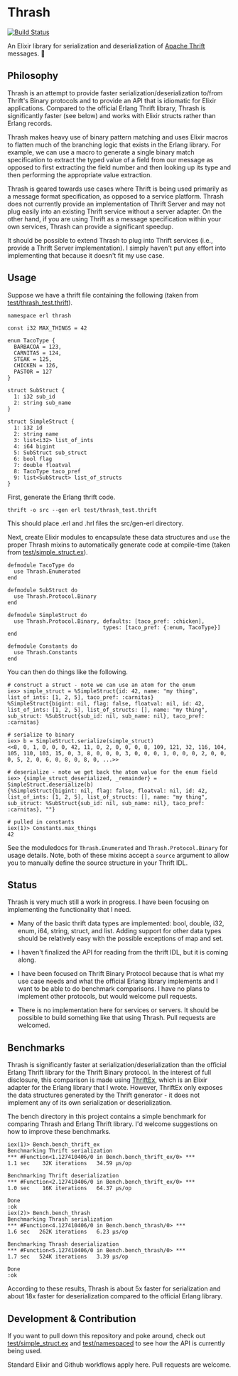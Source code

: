 # Thrash

[![Build Status](https://travis-ci.org/dantswain/thrash.svg?branch=master)](https://travis-ci.org/dantswain/thrash)

An Elixir library for serialization and deserialization of
[Apache Thrift](https://thrift.apache.org/) messages. 🤘

## Philosophy

Thrash is an attempt to provide faster serialization/deserialization
to/from Thrift's Binary protocols and to provide an API that is
idiomatic for Elixir applications.  Compared to the official Erlang
Thrift library, Thrash is significantly faster (see below) and works
with Elixir structs rather than Erlang records.

Thrash makes heavy use of binary pattern matching and uses Elixir
macros to flatten much of the branching logic that exists in the
Erlang library.  For example, we can use a macro to generate a single
binary match specification to extract the typed value of a field from
our message as opposed to first extracting the field number and then
looking up its type and then performing the appropriate value
extraction.

Thrash is geared towards use cases where Thrift is being used
primarily as a message format specification, as opposed to a service
platform.  Thrash does not currently provide an implementation of
Thrift Server and may not plug easily into an existing Thrift service
without a server adapter.  On the other hand, if you are using Thrift
as a message specification within your own services, Thrash can
provide a significant speedup.

It should be possible to extend Thrash to plug into Thrift services
(i.e., provide a Thrift Server implementation).  I simply haven't put
any effort into implementing that because it doesn't fit my use case.

## Usage

Suppose we have a thrift file containing the following (taken from
[test/thrash_test.thrift](test/thrash_test.thrift)).

    namespace erl thrash

    const i32 MAX_THINGS = 42
    
    enum TacoType {
      BARBACOA = 123,
      CARNITAS = 124,
      STEAK = 125,
      CHICKEN = 126,
      PASTOR = 127
    }
    
    struct SubStruct {
      1: i32 sub_id
      2: string sub_name
    }
    
    struct SimpleStruct {
      1: i32 id
      2: string name
      3: list<i32> list_of_ints
      4: i64 bigint
      5: SubStruct sub_struct
      6: bool flag
      7: double floatval
      8: TacoType taco_pref
      9: list<SubStruct> list_of_structs
    }

First, generate the Erlang thrift code.

    thrift -o src --gen erl test/thrash_test.thrift

This should place .erl and .hrl files the src/gen-erl directory.

Next, create Elixir modules to encapsulate these data structures and
`use` the proper Thrash mixins to automatically generate code at
compile-time (taken from
[test/simple_struct.ex](test/simple_struct.ex)).

    defmodule TacoType do
      use Thrash.Enumerated
    end
    
    defmodule SubStruct do
      use Thrash.Protocol.Binary
    end
    
    defmodule SimpleStruct do
      use Thrash.Protocol.Binary, defaults: [taco_pref: :chicken],
                                  types: [taco_pref: {:enum, TacoType}]
    end

    defmodule Constants do
      use Thrash.Constants
    end

You can then do things like the following.

    # construct a struct - note we can use an atom for the enum
    iex> simple_struct = %SimpleStruct{id: 42, name: "my thing", list_of_ints: [1, 2, 5], taco_pref: :carnitas}
    %SimpleStruct{bigint: nil, flag: false, floatval: nil, id: 42, list_of_ints: [1, 2, 5], list_of_structs: [], name: "my thing", sub_struct: %SubStruct{sub_id: nil, sub_name: nil}, taco_pref: :carnitas}

    # serialize to binary
    iex> b = SimpleStruct.serialize(simple_struct)
    <<8, 0, 1, 0, 0, 0, 42, 11, 0, 2, 0, 0, 0, 8, 109, 121, 32, 116, 104, 105, 110, 103, 15, 0, 3, 8, 0, 0, 0, 3, 0, 0, 0, 1, 0, 0, 0, 2, 0, 0, 0, 5, 2, 0, 6, 0, 8, 0, 8, 0, ...>>

    # deserialize - note we get back the atom value for the enum field
    iex> {simple_struct_deserialized, _remainder} = SimpleStruct.deserialize(b)
    {%SimpleStruct{bigint: nil, flag: false, floatval: nil, id: 42, list_of_ints: [1, 2, 5], list_of_structs: [], name: "my thing", sub_struct: %SubStruct{sub_id: nil, sub_name: nil}, taco_pref: :carnitas}, ""}

    # pulled in constants
    iex(1)> Constants.max_things
    42

See the moduledocs for `Thrash.Enumerated` and `Thrash.Protocol.Binary` for
usage details.  Note, both of these mixins accept a `source` argument
to allow you to manually define the source structure in your Thrift
IDL.

## Status

Thrash is very much still a work in progress.  I have been focusing on
implementing the functionality that I need.

* Many of the basic thrift data types are implemented: bool, double,
  i32, enum, i64, string, struct, and list.  Adding support for other
  data types should be relatively easy with the possible exceptions of
  map and set.

* I haven't finalized the API for reading from the thrift IDL, but it
  is coming along.

* I have been focused on Thrift Binary Protocol because that is what
  my use case needs and what the official Erlang library implements and
  I want to be able to do benchmark comparisons.  I have no plans to
  implement other protocols, but would welcome pull requests.

* There is no implementation here for services or servers.  It should
  be possible to build something like that using Thrash.  Pull
  requests are welcomed.

## Benchmarks

Thrash is significantly faster at serialization/deserialization than
the official Erlang Thrift library for the Thrift Binary protocol.  In
the interest of full disclosure, this comparison is made using
[ThriftEx](https://github.com/dantswain/thrift_ex), which is an Elixir
adapter for the Erlang library that I wrote.  However, ThriftEx only
exposes the data structures generated by the Thrift generator - it
does not implement any of its own serialization or deserialization.

The bench directory in this project contains a simple benchmark for
comparing Thrash and Erlang Thrift library.  I'd welcome suggestions
on how to improve these benchmarks.

```
iex(1)> Bench.bench_thrift_ex
Benchmarking Thrift serialization
*** #Function<1.127410406/0 in Bench.bench_thrift_ex/0> ***
1.1 sec    32K iterations   34.59 μs/op

Benchmarking Thrift deserialization
*** #Function<2.127410406/0 in Bench.bench_thrift_ex/0> ***
1.0 sec    16K iterations   64.37 μs/op

Done
:ok
iex(2)> Bench.bench_thrash
Benchmarking Thrash serialization
*** #Function<4.127410406/0 in Bench.bench_thrash/0> ***
1.6 sec   262K iterations   6.23 μs/op

Benchmarking Thrash deserialization
*** #Function<5.127410406/0 in Bench.bench_thrash/0> ***
1.7 sec   524K iterations   3.39 μs/op

Done
:ok
```

According to these results, Thrash is about 5x faster for
serialization and about 18x faster for deserialization compared to the
official Erlang library.

## Development & Contribution

If you want to pull down this repository and poke around, check out
[test/simple_struct.ex](test/simple_struct.ex) and
[test/namespaced](test/namespaced/simple_struct.ex) to see how the API
is currently being used.

Standard Elixir and Github workflows apply here.  Pull requests are welcome.
